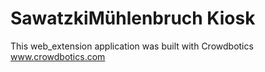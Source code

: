 # SawatzkiMühlenbruch Kiosk

This web_extension application was built with Crowdbotics www.crowdbotics.com
